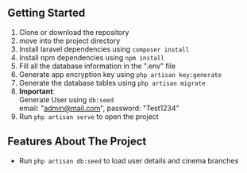 
## Getting Started

1. Clone or download the repository
2. move into the project directory
3. Install laravel dependencies using `` composer install  ``
4. Install npm dependencies using `` npm install ``
5. Fill all the database information in the ".env" file
6. Generate app encryption key using `` php artisan key:generate ``
7. Generate the database tables using `` php artisan migrate `` 
9. **Important**: \
Generate User using `` db:seed `` \
email: "admin@mail.com", password: "Test1234"
10. Run `` php artisan serve `` to open the project

## Features About The Project

- Run `` php artisan db:seed `` to load user details and cinema branches


